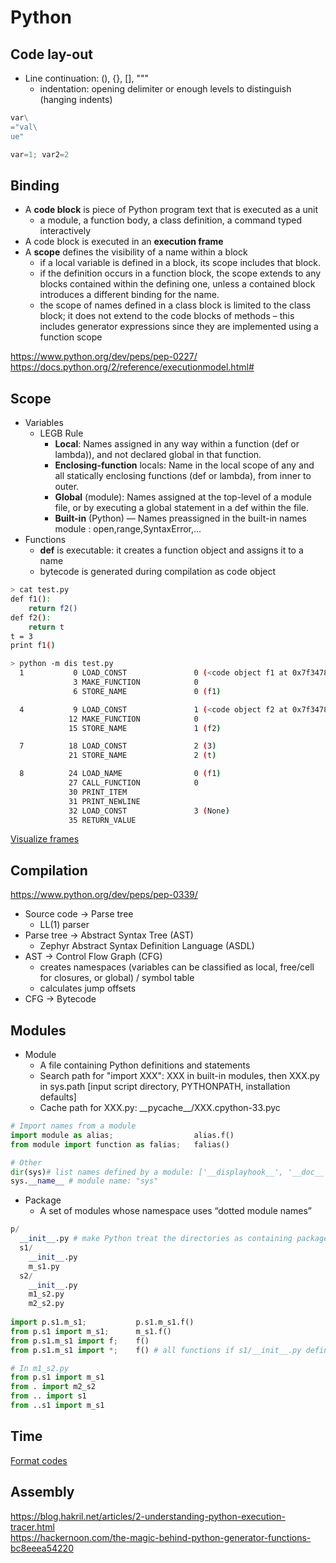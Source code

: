 # Python
## Code lay-out
* Line continuation: (), {}, \[], """
  * indentation: opening delimiter or enough levels to distinguish (hanging indents)
```python
var\
="val\
ue"

var=1; var2=2
```
## Binding
* A **code block** is piece of Python program text that is executed as a unit
  * a module, a function body, a class definition, a command typed interactively
* A code block is executed in an **execution frame**
* A **scope** defines the visibility of a name within a block
  * if a local variable is defined in a block, its scope includes that block. 
  * if the definition occurs in a function block, the scope extends to any blocks contained within the defining one, unless a contained block introduces a different binding for the name. 
  * the scope of names defined in a class block is limited to the class block; it does not extend to the code blocks of methods – this includes generator expressions since they are implemented using a function scope

https://www.python.org/dev/peps/pep-0227/<br>
https://docs.python.org/2/reference/executionmodel.html#

## Scope
* Variables
  * LEGB Rule
    * **Local**: Names assigned in any way within a function (def or lambda)), and not declared global in that function.
    * **Enclosing-function** locals: Name in the local scope of any and all statically enclosing functions (def or lambda), from inner to outer.
    * **Global** (module): Names assigned at the top-level of a module file, or by executing a global statement in a def within the file.
    * **Built-in** (Python) — Names preassigned in the built-in names module : open,range,SyntaxError,...
* Functions
  * **def** is executable: it creates a function object and assigns it to a name
  * bytecode is generated during compilation as code object
```bash
> cat test.py
def f1():
    return f2()
def f2():
    return t
t = 3
print f1()

> python -m dis test.py
  1           0 LOAD_CONST               0 (<code object f1 at 0x7f34789b57b0, file "test.py", line 1>)
              3 MAKE_FUNCTION            0
              6 STORE_NAME               0 (f1)

  4           9 LOAD_CONST               1 (<code object f2 at 0x7f34789b55b0, file "test.py", line 4>)
             12 MAKE_FUNCTION            0
             15 STORE_NAME               1 (f2)

  7          18 LOAD_CONST               2 (3)
             21 STORE_NAME               2 (t)

  8          24 LOAD_NAME                0 (f1)
             27 CALL_FUNCTION            0
             30 PRINT_ITEM
             31 PRINT_NEWLINE
             32 LOAD_CONST               3 (None)
             35 RETURN_VALUE
```
[Visualize frames](http://pythontutor.com/visualize.html#code=def%20f1%28%29%3A%0A%20%20%20%20return%20f2%28%29%0Adef%20f2%28%29%3A%0A%20%20%20%20return%20t%0At%20%3D%203%0Af1%28%29&cumulative=false&curInstr=10&heapPrimitives=nevernest&mode=display&origin=opt-frontend.js&py=3&rawInputLstJSON=%5B%5D&textReferences=false)

## Compilation
https://www.python.org/dev/peps/pep-0339/
* Source code -> Parse tree
  * LL(1) parser
* Parse tree -> Abstract Syntax Tree (AST)
  * Zephyr Abstract Syntax Definition Language (ASDL)
* AST -> Control Flow Graph (CFG)
  * creates namespaces (variables can be classified as local, free/cell for closures, or global) / symbol table
  * calculates jump offsets
* CFG -> Bytecode

## Modules
* Module
  * A file containing Python definitions and statements
  * Search path for "import XXX": XXX in built-in modules, then XXX.py in sys.path \[input script directory, PYTHONPATH, installation defaults]
  * Cache path for XXX.py: \_\_pycache__/XXX.cpython-33.pyc
```python
# Import names from a module
import module as alias;                  alias.f()
from module import function as falias;   falias()

# Other
dir(sys)# list names defined by a module: ['__displayhook__', '__doc__', ... ]
sys.__name__ # module name: "sys"
```
* Package
  * A set of modules whose namespace uses “dotted module names”
```python
p/
  __init__.py # make Python treat the directories as containing packages
  s1/
    __init__.py
    m_s1.py
  s2/
    __init__.py
    m1_s2.py
    m2_s2.py
    
import p.s1.m_s1;           p.s1.m_s1.f()
from p.s1 import m_s1;      m_s1.f()
from p.s1.m_s1 import f;    f()
from p.s1.m_s1 import *;    f() # all functions if s1/__init__.py defines __all__ = ["f"], else just the module

# In m1_s2.py
from p.s1 import m_s1
from . import m2_s2
from .. import s1
from ..s1 import m_s1
```
## Time
[Format codes](https://docs.python.org/2/library/datetime.html#strftime-and-strptime-behavior)

## Assembly
https://blog.hakril.net/articles/2-understanding-python-execution-tracer.html<br>
https://hackernoon.com/the-magic-behind-python-generator-functions-bc8eeea54220

